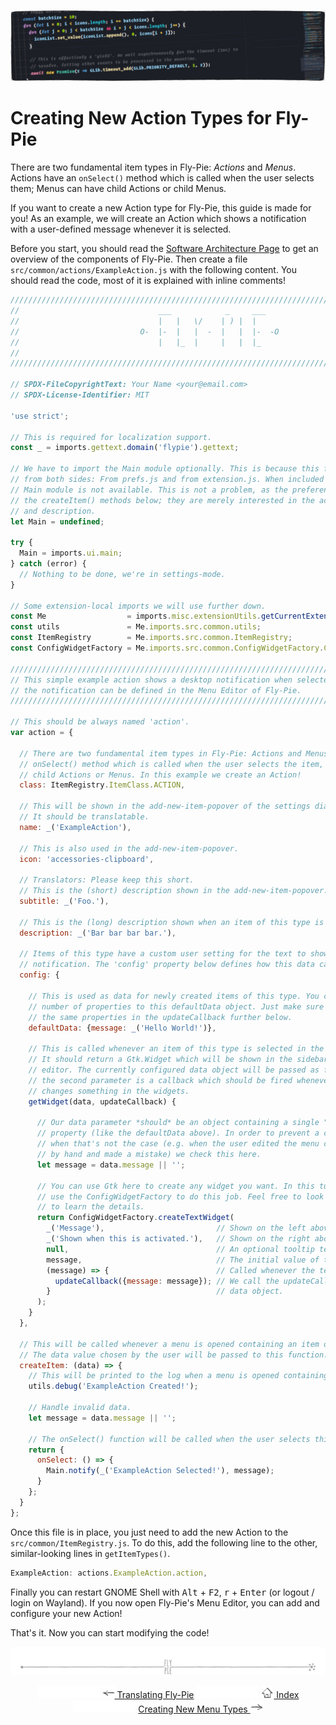 <!--
SPDX-FileCopyrightText: Simon Schneegans <code@simonschneegans.de>
SPDX-License-Identifier: CC-BY-4.0
-->

<p align="center">
  <img src ="pics/banner-02.jpg" />
</p>

# Creating New Action Types for Fly-Pie

There are two fundamental item types in Fly-Pie: _Actions_ and _Menus_.
Actions have an `onSelect()` method which is called when the user selects them; Menus can have child Actions or child Menus. 

If you want to create a new Action type for Fly-Pie, this guide is made for you!
As an example, we will create an Action which shows a notification with a user-defined message whenever it is selected.

Before you start, you should read the [Software Architecture Page](software-architecture.md) to get an overview of the components of Fly-Pie.
Then create a file `src/common/actions/ExampleAction.js` with the following content.
You should read the code, most of it is explained with inline comments!

```javascript
//////////////////////////////////////////////////////////////////////////////////////////
//                               ___            _     ___                               //
//                               |   |   \/    | ) |  |                                 //
//                           O-  |-  |   |  -  |   |  |-  -O                            //
//                               |   |_  |     |   |  |_                                //
//                                                                                      //
//////////////////////////////////////////////////////////////////////////////////////////

// SPDX-FileCopyrightText: Your Name <your@email.com>
// SPDX-License-Identifier: MIT

'use strict';

// This is required for localization support.
const _ = imports.gettext.domain('flypie').gettext;

// We have to import the Main module optionally. This is because this file is included
// from both sides: From prefs.js and from extension.js. When included from prefs.js, the
// Main module is not available. This is not a problem, as the preferences will not call
// the createItem() methods below; they are merely interested in the action's name, icon
// and description.
let Main = undefined;

try {
  Main = imports.ui.main;
} catch (error) {
  // Nothing to be done, we're in settings-mode.
}

// Some extension-local imports we will use further down.
const Me                  = imports.misc.extensionUtils.getCurrentExtension();
const utils               = Me.imports.src.common.utils;
const ItemRegistry        = Me.imports.src.common.ItemRegistry;
const ConfigWidgetFactory = Me.imports.src.common.ConfigWidgetFactory.ConfigWidgetFactory;

//////////////////////////////////////////////////////////////////////////////////////////
// This simple example action shows a desktop notification when selected. The text of   //
// the notification can be defined in the Menu Editor of Fly-Pie.                       //
//////////////////////////////////////////////////////////////////////////////////////////

// This should be always named 'action'.
var action = {

  // There are two fundamental item types in Fly-Pie: Actions and Menus. Actions have an
  // onSelect() method which is called when the user selects the item, Menus can have
  // child Actions or Menus. In this example we create an Action!
  class: ItemRegistry.ItemClass.ACTION,

  // This will be shown in the add-new-item-popover of the settings dialog.
  // It should be translatable.
  name: _('ExampleAction'),

  // This is also used in the add-new-item-popover.
  icon: 'accessories-clipboard',

  // Translators: Please keep this short.
  // This is the (short) description shown in the add-new-item-popover.
  subtitle: _('Foo.'),

  // This is the (long) description shown when an item of this type is selected.
  description: _('Bar bar bar bar.'),

  // Items of this type have a custom user setting for the text to show in the
  // notification. The 'config' property below defines how this data can be set.
  config: {

    // This is used as data for newly created items of this type. You can add any
    // number of properties to this defaultData object. Just make sure that you use
    // the same properties in the updateCallback further below.
    defaultData: {message: _('Hello World!')},

    // This is called whenever an item of this type is selected in the menu editor.
    // It should return a Gtk.Widget which will be shown in the sidebar of the menu
    // editor. The currently configured data object will be passed as first parameter,
    // the second parameter is a callback which should be fired whenever the user
    // changes something in the widgets.
    getWidget(data, updateCallback) {

      // Our data parameter *should* be an object containing a single "message"
      // property (like the defaultData above). In order to prevent a crash
      // when that's not the case (e.g. when the user edited the menu configuration
      // by hand and made a mistake) we check this here.
      let message = data.message || '';

      // You can use Gtk here to create any widget you want. In this tutorial we will
      // use the ConfigWidgetFactory to do this job. Feel free to look into this method
      // to learn the details.
      return ConfigWidgetFactory.createTextWidget(
        _('Message'),                         // Shown on the left above the text entry.
        _('Shown when this is activated.'),   // Shown on the right above the text entry.
        null,                                 // An optional tooltip text.
        message,                              // The initial value of the entry.
        (message) => {                        // Called whenever the text is modified.
          updateCallback({message: message}); // We call the updateCallback with a new
        }                                     // data object.
      );
    }
  },

  // This will be called whenever a menu is opened containing an item of this kind.
  // The data value chosen by the user will be passed to this function.
  createItem: (data) => {
    // This will be printed to the log when a menu is opened containing such an action.
    utils.debug('ExampleAction Created!');

    // Handle invalid data.
    let message = data.message || '';

    // The onSelect() function will be called when the user selects this action.
    return {
      onSelect: () => {
        Main.notify(_('ExampleAction Selected!'), message);
      }
    };
  }
};
```

Once this file is in place, you just need to add the new Action to the `src/common/ItemRegistry.js`.
To do this, add the following line to the other, similar-looking lines in `getItemTypes()`.

```javascript
ExampleAction: actions.ExampleAction.action,
```

Finally you can restart GNOME Shell with <kbd>Alt</kbd> + <kbd>F2</kbd>, <kbd>r</kbd> + <kbd>Enter</kbd> (or logout / login on Wayland).
If you now open Fly-Pie's Menu Editor, you can add and configure your new Action!

That's it.
Now you can start modifying the code!

<p align="center"><img src ="pics/hr.svg" /></p>

<p align="center">
  <img src="pics/nav-space.svg"/>
  <a href="translating.md"><img src ="pics/left-arrow.png"/> Translating Fly-Pie</a>
  <img src="pics/nav-space.svg"/>
  <a href="../README.md#getting-started"><img src ="pics/home.png"/> Index</a>
  <img src="pics/nav-space.svg"/>
  <a href="creating-menus.md">Creating New Menu Types <img src ="pics/right-arrow.png"/></a>
</p>

